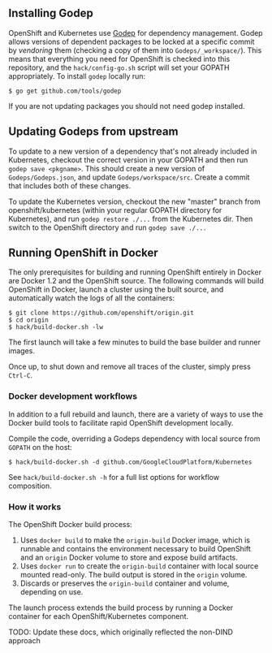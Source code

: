## Installing Godep

OpenShift and Kubernetes use [Godep](https://github.com/tools/godep) for dependency management.  Godep allows versions of dependent packages to be locked at a specific commit by *vendoring* them (checking a copy of them into `Godeps/_workspace/`).  This means that everything you need for OpenShift is checked into this repository, and the `hack/config-go.sh` script will set your GOPATH appropriately.  To install `godep` locally run:

    $ go get github.com/tools/godep

If you are not updating packages you should not need godep installed.

## Updating Godeps from upstream

To update to a new version of a dependency that's not already included in Kubernetes, checkout the correct version in your GOPATH and then run `godep save <pkgname>`.  This should create a new version of `Godeps/Godeps.json`, and update `Godeps/workspace/src`.  Create a commit that includes both of these changes.

To update the Kubernetes version, checkout the new "master" branch from openshift/kubernetes (within your regular GOPATH directory for Kubernetes), and run `godep restore ./...` from the Kubernetes dir.  Then switch to the OpenShift directory and run `godep save ./...` 

## Running OpenShift in Docker

The only prerequisites for building and running OpenShift entirely in Docker are Docker 1.2 and the OpenShift source. The following commands will build OpenShift in Docker, launch a cluster using the built source, and automatically watch the logs of all the containers:

    $ git clone https://github.com/openshift/origin.git
    $ cd origin
    $ hack/build-docker.sh -lw

The first launch will take a few minutes to build the base builder and runner images.

Once up, to shut down and remove all traces of the cluster, simply press `Ctrl-C`.

### Docker development workflows

In addition to a full rebuild and launch, there are a variety of ways to use the Docker build tools to facilitate rapid OpenShift development locally.

Compile the code, overriding a Godeps dependency with local source from `GOPATH` on the host:

    $ hack/build-docker.sh -d github.com/GoogleCloudPlatform/Kubernetes

See `hack/build-docker.sh -h` for a full list options for workflow composition.

### How it works

The OpenShift Docker build process:

  1. Uses `docker build` to make the `origin-build` Docker image, which is runnable and contains the environment necessary to build OpenShift and an `origin` Docker volume to store and expose build artifacts.
  2. Uses `docker run` to create the `origin-build` container with local source mounted read-only. The build output is stored in the `origin` volume.
  3. Discards or preserves the `origin-build`  container and volume, depending on use.

The launch process extends the build process by running a Docker container for each OpenShift/Kubernetes component.

TODO: Update these docs, which originally reflected the non-DIND approach